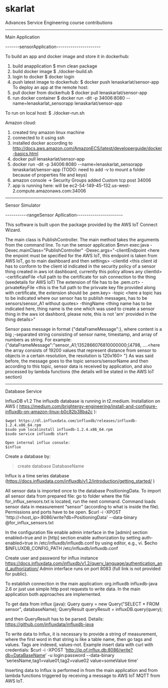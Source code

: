 # skarlat
Advances Service Engineering course contributions

----------------------------------------------
Main Application

-------sensorApplication----------------------

To build an app and docker image and store it in dockerhub:

1. build anapplication
	$ mvn clean package
2. build docker image
	$ ./docker-build.sh
3. login to docker
	$ docker login
4. push latest image to dockerhub:
	$ docker push lenaskarlat/sensor-app
To deploy an app at the remote host:
1. pull docker from dockerhub
	$ docker pull lenaskarlat/sensor-app
2. run docker container
	$ docker run -dit -p 34006:8080 --name=lenaskarlat_sensorapp lenaskarlat/sensor-app

To run on local host:
	$ ./docker-run.sh


Amazon cloud:
1. created tiny amazon linux machine
2. connected to it using ssh
3. installed docker according to http://docs.aws.amazon.com/AmazonECS/latest/developerguide/docker-basics.html
4. docker pull lenaskarlat/sensor-app
5. docker run -dit -p 34006:8080 --name=lenaskarlat_sensorapp lenaskarlat/sensor-app (TODO: need to add -v to mount a folder because of properties file and keys)
6. amazon console -> Security Groups added Custom tcp post 34006
7. app is running here:
will be ec2-54-149-45-132.us-west-2.compute.amazonaws.com:34006

---------------------------------------------------------
Sensor Simulator

-----------rangeSensor Apllication-----------------------

This software is built upon the package provided by the AWS IoT Connect Wizard.

The main class is PublishController. The main method takes the arguments from the command line.
To run the sensor application 
	$mvn exec:java -Dexec.mainClass="PublishController" -Dexec.args="-clientEndpoint <here the enpoint must be specified for the AWS IoT, this endpoint is taken from AWS IoT, go to main dashboard and then settings> -clientId <this client id has to conform to the client id indicated in the security policy of a sensor thing created in aws iot dashboard, currently this policy allows any clientId> -certificateFile <full path to the certificate for ssh connection to the thing (seedetails for AWS IoT) The extension of file has to be .pem.crt> -privateKeyFile <this is the full path to the privvate key file provided along with certificate, the extension should be .pem.key> -topic <here a topic has to be indicated where our sensor has to publish messages, has to be sensors/sensor_A1 without quotes> -thingName <thing name has to be indicated here, thing name is the one which was used to create a sensor thing in the aws iot dashbord, please note, this is not 'arn' provided in the thing details>"

Sensor pass message in format {"dataFrameMessage":<content>}, where content is a big ;-separated string consisting of sensor name, timestamp, and array of numbers as string.
For example: {"dataFrameMessage":"sensor_A1;1352866076810000000;[4798, ....<here the array consists of 19200 values that represent distance from sensor to objects in a certain resolution, the resolution is 120x160> "}
As was said before, the message goes to the topic sensors/sensorName and then according to this topic, sensor data is received by application, and also processed by lambda functions (the details will be stated in the AWS IoT section)

---------------------------------------------------------
Database Service

InfluxDB v1.2
The influxdb database is running in t2.medium. 
Installation on AWS ( https://medium.com/brightergy-engineering/install-and-configure-influxdb-on-amazon-linux-b0c82b38ba2c ):

	$wget https://dl.influxdata.com/influxdb/releases/influxdb-1.2.4.x86_64.rpm
	$sudo yum localinstall influxdb-1.2.4.x86_64.rpm
	$sudo service influxdb start

	Open internal influx console:
	$influx

Create a database by:
> create database DatabaseName

Influx is a time series database (https://docs.influxdata.com/influxdb/v1.2/introduction/getting_started/ )

All sensor data is imported once to the database PositioningData. To import all sensor data from prepared file: go to folder where the file for_influx_sensors.txt is located, run the next command. Command loads sensor data in measurement “sensor” (according to what is inside the file). Permissions and ports have to be open.
	$curl -i -XPOST 'http://<host_ip>:8086/write?db=PositioningData' --data-binary @for_influx_sensors.txt

In the configuration file enable admin interface in the [admin] section enabled=true
and in [http] section enable authorization by setting auth-enabled=true in /etc/influxdb/influxdb.conf  by using editor, e.g., vi. 
	$echo $INFLUXDB_CONFIG_PATH /etc/influxdb/influxdb.conf

Create user and password for influx instance  https://docs.influxdata.com/influxdb/v1.2/query_language/authentication_and_authorization/ 
Admin interface runs on port 8083 (full link is not provided for public).

To establish connection in the main application:
 <dependency>
   <groupId>org.influxdb</groupId>
   <artifactId>influxdb-java</artifactId>
   <version>2.6</version>
</dependency>
or just use simple http post requests to write data. In the main application both approaches are implemented.

To get data from influx (java):
	Query query = new Query("SELECT * FROM sensor", databaseName);
	QueryResult queryResult = influxDB.query(query);

and then QueryResult has to be parsed.
Details: https://github.com/influxdata/influxdb-java 

To write data to Influx, it is necessary to provide a string of measurement, where the first word in that string is like a table name, then go tags and values. Tags are indexed, values-not. 
Example insert data with curl with credentials:
	$curl -i -XPOST 'http://ip.of.influx.db:8086/write?db=DataBaseName' -u login:password --data-binary 'seriesName,tag1=value01,tag2=value02 value=someValue time'

Inserting data to Influx is performed in from the main application and from lambda functions triggered by receiving a message to AWS IoT MQTT from AWS IoT.




